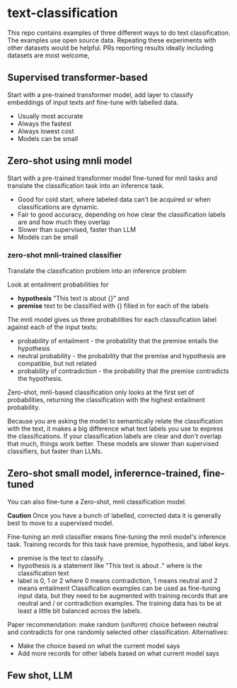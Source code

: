 # text-classification
This repo contains examples of three different ways to do text classification. The examples use open source data. Repeating these experiments with other datasets would be helpful. PRs reporting results ideally including datasets are most welcome,

## Supervised transformer-based
Start with a pre-trained transformer model, add layer to classify embeddings of input texts anf fine-tune with labelled data.
* Usually most accurate 
* Always the fastest
* Always lowest cost
* Models can be small

## Zero-shot using mnli model
Start with a pre-trained transformer model fine-tuned for mnli tasks and translate the classification task into an inference task.
* Good for cold start, where labeled data can't be acquired or when classifications are dynamic. 
* Fair to good accuracy, depending on how clear the classification labels are and how much they overlap
* Slower than supervised, faster than LLM
* Models can be small

### zero-shot mnli-trained classifier
Translate the classfication problem into an inference problem

Look at entailment probabilities for 
* __hypothesis__ "This text is about {}" and 
* __premise__ text to be classified with {} filled in for each of the labels

The mnli model gives us three probabilities for each classufication label against each of the input texts:
* probability of entailment - the probability that the premise entails the hypothesis
* neutral probability - the probability that the premise and hypothesis are compatible, but not related
* probability of contradiction - the probability that the premise contradicts the hypothesis.

Zero-shot, mnli-based classification only looks at the first set of probabilities, returning the classification with the highest entailment probability.

Because you are asking the model to semantically relate the classification with the text, it makes a big difference what text labels you use to express the classifications.  If your classification labels are clear and don't overlap that much, things work better.
These models are slower than supervised classifiers, but faster than LLMs.

## Zero-shot small model, inferernce-trained, fine-tuned
You can also fine-tune a Zero-shot, mnli classification model.

__Caution__ Once you have a bunch of labelled, corrected data it is generally best to move to a supervised model.

Fine-tuning an mnli classifier means fine-tuning the mnli model's inference task.  Training records for this task 
have premise, hypothesis, and label keys.
* premise is the text to classify.
* hypothesis is a statement like "This text is about <class>." where <class> is the classification text 
* label is 0, 1 or 2 where 0 means contradiction, 1 means neutral and 2 means entailment
Classification examples can be used as fine-tuning input data, but they need to be augmented with training records that are neutral and / or contradiction examples. The training data has to be at least a little bit balanced across the labels. 

Paper recommendation:  make random (uniform) choice between neutral and contradicts for one randomly selected other classification.
Alternatives:
* Make the choice based on what the current model says
* Add more records for other labels based on what current model says


## Few shot, LLM